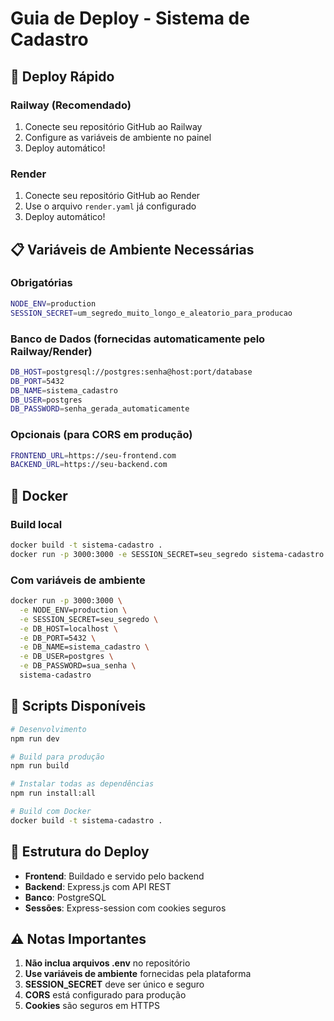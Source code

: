 # Guia de Deploy - Sistema de Cadastro

## 🚀 Deploy Rápido

### Railway (Recomendado)

1. Conecte seu repositório GitHub ao Railway
2. Configure as variáveis de ambiente no painel
3. Deploy automático!

### Render

1. Conecte seu repositório GitHub ao Render
2. Use o arquivo `render.yaml` já configurado
3. Deploy automático!

## 📋 Variáveis de Ambiente Necessárias

### Obrigatórias

```bash
NODE_ENV=production
SESSION_SECRET=um_segredo_muito_longo_e_aleatorio_para_producao
```

### Banco de Dados (fornecidas automaticamente pelo Railway/Render)

```bash
DB_HOST=postgresql://postgres:senha@host:port/database
DB_PORT=5432
DB_NAME=sistema_cadastro
DB_USER=postgres
DB_PASSWORD=senha_gerada_automaticamente
```

### Opcionais (para CORS em produção)

```bash
FRONTEND_URL=https://seu-frontend.com
BACKEND_URL=https://seu-backend.com
```

## 🐳 Docker

### Build local

```bash
docker build -t sistema-cadastro .
docker run -p 3000:3000 -e SESSION_SECRET=seu_segredo sistema-cadastro
```

### Com variáveis de ambiente

```bash
docker run -p 3000:3000 \
  -e NODE_ENV=production \
  -e SESSION_SECRET=seu_segredo \
  -e DB_HOST=localhost \
  -e DB_PORT=5432 \
  -e DB_NAME=sistema_cadastro \
  -e DB_USER=postgres \
  -e DB_PASSWORD=sua_senha \
  sistema-cadastro
```

## 🔧 Scripts Disponíveis

```bash
# Desenvolvimento
npm run dev

# Build para produção
npm run build

# Instalar todas as dependências
npm run install:all

# Build com Docker
docker build -t sistema-cadastro .
```

## 📁 Estrutura do Deploy

- **Frontend**: Buildado e servido pelo backend
- **Backend**: Express.js com API REST
- **Banco**: PostgreSQL
- **Sessões**: Express-session com cookies seguros

## ⚠️ Notas Importantes

1. **Não inclua arquivos .env** no repositório
2. **Use variáveis de ambiente** fornecidas pela plataforma
3. **SESSION_SECRET** deve ser único e seguro
4. **CORS** está configurado para produção
5. **Cookies** são seguros em HTTPS
